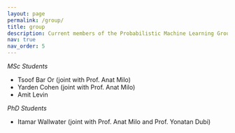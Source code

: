 ```yaml
---
layout: page
permalink: /group/
title: group
description: Current members of the Probabilistic Machine Learning Group
nav: true
nav_order: 5
---
```


*MSc Students*

* Tsoof Bar Or (joint with Prof. Anat Milo)
* Yarden Cohen (joint with Prof. Anat Milo)
* Amit Levin 

*PhD Students*
* Itamar Wallwater (joint with Prof. Anat Milo and Prof. Yonatan Dubi)


